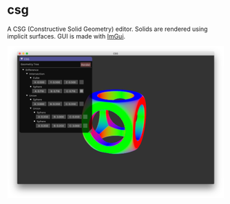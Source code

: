 # csg

A CSG (Constructive Solid Geometry) editor. Solids are rendered using implicit surfaces.
GUI is made with [ImGui](https://github.com/ocornut/imgui).

![screenshot](/screenshots/screenshot2.png?raw=true)
